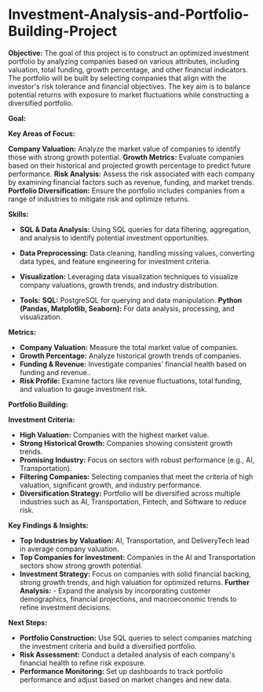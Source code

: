 # Investment-Analysis-and-Portfolio-Building-Project

**Objective:**   The goal of this project is to construct an optimized investment portfolio by analyzing companies based on various attributes, including valuation, total funding, growth percentage, and other financial indicators. The portfolio will be built by selecting companies that align with the investor's risk tolerance and financial objectives. The key aim is to balance potential returns with exposure to market fluctuations while constructing a diversified portfolio.

**Goal:**

**Key Areas of Focus:**

**Company Valuation:** Analyze the market value of companies to identify those with strong growth potential.
**Growth Metrics:** Evaluate companies based on their historical and projected growth percentage to predict future performance.
**Risk Analysis:** Assess the risk associated with each company by examining financial factors such as revenue, funding, and market trends.
**Portfolio Diversification:** Ensure the portfolio includes companies from a range of industries to mitigate risk and optimize returns.

     
**Skills:**
  - **SQL & Data Analysis:** Using SQL queries for data filtering, aggregation, and analysis to identify 
       potential investment opportunities.
  - **Data Preprocessing:** Data cleaning, handling missing values, converting data types, and feature 
        engineering for investment criteria.
  - **Visualization:** Leveraging data visualization techniques to visualize company valuations, growth trends, 
       and industry distribution.

    
  - **Tools:**
      **SQL:** PostgreSQL for querying and data manipulation.
      **Python (Pandas, Matplotlib, Seaborn):** For data analysis, processing, and visualization.

**Metrics:**
  - **Company Valuation:** Measure the total market value of companies.
  - **Growth Percentage:** Analyze historical growth trends of companies.
  - **Funding & Revenue:** Investigate companies' financial health based on funding and revenue..
  - **Risk Profile:** Examine factors like revenue fluctuations, total funding, and valuation to gauge investment 
       risk.

**Portfolio Building:**

**Investment Criteria:**

  - **High Valuation:** Companies with the highest market value.
  - **Strong Historical Growth:** Companies showing consistent growth trends.
  - **Promising Industry:** Focus on sectors with robust performance (e.g., AI, Transportation).
  - **Filtering Companies:** Selecting companies that meet the criteria of high valuation, significant growth, 
     and industry performance.
  - **Diversification Strategy:** Portfolio will be diversified across multiple industries such as AI, 
     Transportation, Fintech, and Software to reduce risk.

**Key Findings & Insights:**

   - **Top Industries by Valuation:** AI, Transportation, and DeliveryTech lead in average company valuation.
   - **Top Companies for Investment:** Companies in the AI and Transportation sectors show strong growth 
      potential.
   - **Investment Strategy:** Focus on companies with solid financial backing, strong growth trends, and high 
      valuation for optimized returns.
**Further Analysis:**
    - Expand the analysis by incorporating customer demographics, financial projections, and macroeconomic trends 
      to refine investment decisions.


**Next Steps:**
  - **Portfolio Construction:** Use SQL queries to select companies matching the investment criteria and build a 
     diversified portfolio.
  - **Risk Assessment:** Conduct a detailed analysis of each company's financial health to refine risk exposure.
  - **Performance Monitoring:** Set up dashboards to track portfolio performance and adjust based on market 
     changes and new data.
